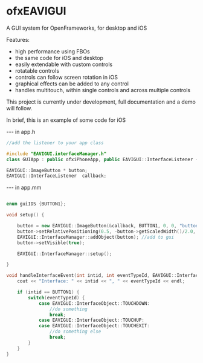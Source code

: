 ofxEAVIGUI
==========

A GUI system for OpenFrameworks, for desktop and iOS


Features:
- high performance using FBOs
- the same code for iOS and desktop
- easily extendable with custom controls
- rotatable controls
- controls can follow screen rotation in iOS
- graphical effects can be added to any control
- handles multitouch, within single controls and across multiple controls



This project is currently under development, full documentation and a demo will follow.  

In brief, this is an example of some code for iOS

 --- in app.h

```c++
//add the listener to your app class

#include "EAVIGUI.interfaceManager.h"
class GUIApp : public ofxiPhoneApp, public EAVIGUI::InterfaceListener {

EAVIGUI::ImageButton * button;
EAVIGUI::InterfaceListener  callback;
```

 --- in app.mm

```c++

enum guiIDS {BUTTON1};

void setup() {

    button = new EAVIGUI::ImageButton(&callback, BUTTON1, 0, 0, "button.png", "buttonOver.png"); //initialise a button
    button->setRelativePositioning(0.5, -button->getScaledWidth()/2.0, 0.5, -button->getScaledHeight()/2.0); //relative position, for screen rotations
    EAVIGUI::InterfaceManager::addObject(button); //add to gui
    button->setVisible(true);

    EAVIGUI::InterfaceManager::setup();

}

void handleInterfaceEvent(int intid, int eventTypeId, EAVIGUI::InterfaceObject *object) {
    cout << "Interface: " << intid << ", " << eventTypeId << endl;

    if (intid == BUTTON1) {
        switch(eventTypeId) {
            case EAVIGUI::InterfaceObject::TOUCHDOWN:
                //do something
                break;
            case EAVIGUI::InterfaceObject::TOUCHUP:
            case EAVIGUI::InterfaceObject::TOUCHEXIT:
                //do something else
                break;
        }
    }
}
```
